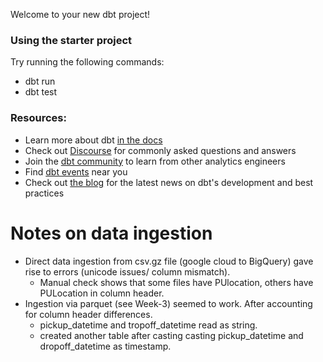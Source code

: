 Welcome to your new dbt project!

### Using the starter project

Try running the following commands:
- dbt run
- dbt test


### Resources:
- Learn more about dbt [in the docs](https://docs.getdbt.com/docs/introduction)
- Check out [Discourse](https://discourse.getdbt.com/) for commonly asked questions and answers
- Join the [dbt community](http://community.getbdt.com/) to learn from other analytics engineers
- Find [dbt events](https://events.getdbt.com) near you
- Check out [the blog](https://blog.getdbt.com/) for the latest news on dbt's development and best practices

# Notes on data ingestion
* Direct data ingestion from csv.gz file (google cloud to BigQuery) gave rise to errors (unicode issues/ column mismatch). 
    * Manual check shows that some files have PUlocation, others have PULocation in column header.
* Ingestion via parquet (see Week-3) seemed to work. After accounting for column header differences.
    * pickup_datetime and tropoff_datetime read as string.
    * created another table after casting casting pickup_datetime and dropoff_datetime as timestamp.